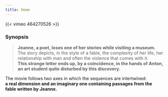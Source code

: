 ```yaml
---
title: Home
---
```


{{< vimeo 464270526 >}}

### Synopsis

> **Jeanne, a poet, loses one of her stories while visiting a museum.**  
The story depicts, in the style of a fable, the complexity of her life, her relationship with man and often the violence that comes with it.  
**This strange letter ends up, by a coincidence, in the hands of Anton, an art student quite disturbed by this discovery.**

The movie follows two axes in which the sequences are intertwined:  
**a real dimension and an imaginary one containing passages from the fable written by Jeanne.**
